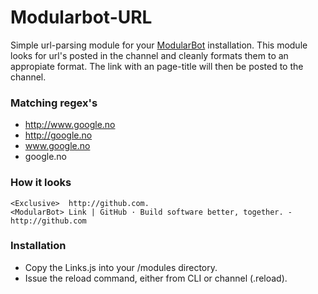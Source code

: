 Modularbot-URL
==============

Simple url-parsing module for your [ModularBot](https://github.com/Xstasy/modular-bot) installation. This module looks for url's posted in the channel and cleanly formats them to an appropiate format. The link with an page-title will then be posted to the channel.

### Matching regex's
 - http://www.google.no
 - http://google.no
 - www.google.no
 - google.no

### How it looks

```
<Exclusive>  http://github.com.
<ModularBot> Link | GitHub · Build software better, together. - http://github.com
```
### Installation
- Copy the Links.js into your /modules directory.
- Issue the reload command, either from CLI or channel (.reload).
